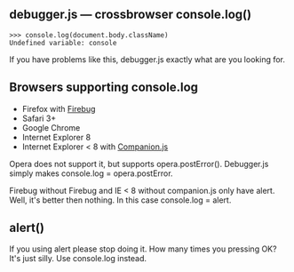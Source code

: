 debugger.js — crossbrowser console.log()
----------------------------------------

    >>> console.log(document.body.className) 
    Undefined variable: console

If you have problems like this, debugger.js exactly what are you looking for.


Browsers supporting console.log
-------------------------------
  * Firefox with [Firebug]
  * Safari 3+
  * Google Chrome
  * Internet Explorer 8
  * Internet Explorer < 8 with [Companion.js]

Opera does not support it, but supports opera.postError(). Debugger.js simply makes console.log = opera.postError.

Firebug without Firebug and IE < 8 without companion.js only have alert. Well, it's better then nothing. In this case console.log = alert.

  [Firebug]: http://getfirebug.com/
  [Companion.js]:http://www.my-debugbar.com/wiki/CompanionJS/HomePage


alert()
-------
If you using alert please stop doing it. How many times you pressing OK? It's just silly. Use console.log instead.